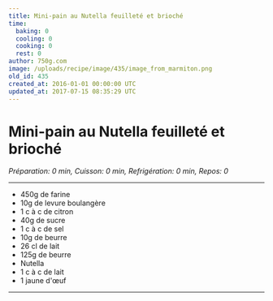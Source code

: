 ```yaml
---
title: Mini-pain au Nutella feuilleté et brioché
time:
  baking: 0
  cooling: 0
  cooking: 0
  rest: 0
author: 750g.com
image: /uploads/recipe/image/435/image_from_marmiton.png
old_id: 435
created_at: 2016-01-01 00:00:00 UTC
updated_at: 2017-07-15 08:35:29 UTC
---
```


# Mini-pain au Nutella feuilleté et brioché

_Préparation: 0 min, Cuisson: 0 min, Refrigération: 0 min, Repos: 0_

---

- 450g de farine
- 10g de levure boulangère
- 1 c à c de citron
- 40g de sucre
- 1 c à c de sel
- 10g de beurre
- 26 cl de lait
- 125g de beurre
- Nutella
- 1 c à c de lait
- 1 jaune d'œuf

---

